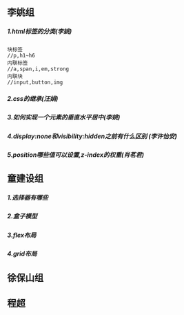 ## 李姚组

##### 1.html标签的分类(李姚)

~~~
块标签
//p,h1~h6
内联标签
//a,span,i,em,strong
内联块
//input,button,img
~~~

##### 2.css的继承(汪娟)

##### 3.如何实现一个元素的垂直水平居中(李姚)

##### 4.display:none和visibility:hidden之前有什么区别 (李许怡安)

##### 5.position哪些值可以设置,z-index的权重(肖茗君)

## 童建设组

##### 1.选择器有哪些

##### 2.盒子模型

##### 3.flex布局

##### 4.grid布局

## 徐保山组

## 程超

